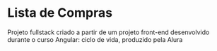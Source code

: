 # Lista de Compras
Projeto fullstack criado a partir de um projeto front-end desenvolvido durante o curso Angular: ciclo de vida, produzido pela Alura
